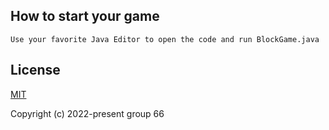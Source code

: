 ## How to start your game

```
Use your favorite Java Editor to open the code and run BlockGame.java
```

## License

[MIT](https://opensource.org/licenses/MIT)

Copyright (c) 2022-present group 66
